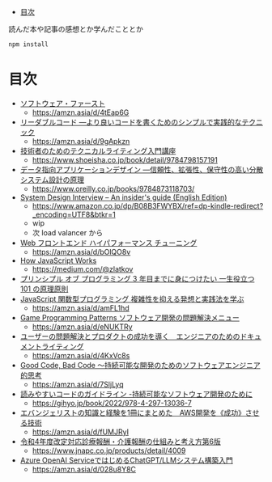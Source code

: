 <!-- START doctoc generated TOC please keep comment here to allow auto update -->
<!-- DON'T EDIT THIS SECTION, INSTEAD RE-RUN doctoc TO UPDATE -->

- [目次](#%E7%9B%AE%E6%AC%A1)

<!-- END doctoc generated TOC please keep comment here to allow auto update -->

読んだ本や記事の感想とか学んだこととか

```bash
npm install
```

# 目次

- [ソフトウェア・ファースト](./%E3%82%BD%E3%83%95%E3%83%88%E3%82%A6%E3%82%A7%E3%82%A2%E3%83%BB%E3%83%95%E3%82%A1%E3%83%BC%E3%82%B9%E3%83%88.md)
  - https://amzn.asia/d/4tEap6G
- [リーダブルコード ―より良いコードを書くためのシンプルで実践的なテクニック](./%E3%83%AA%E3%83%BC%E3%83%80%E3%83%96%E3%83%AB%E3%82%B3%E3%83%BC%E3%83%89.md)
  - https://amzn.asia/d/9gApkzn
- [技術者のためのテクニカルライティング入門講座](./%E6%8A%80%E8%A1%93%E8%80%85%E3%81%AE%E3%81%9F%E3%82%81%E3%81%AE%E3%83%86%E3%82%AF%E3%83%8B%E3%82%AB%E3%83%AB%E3%83%A9%E3%82%A4%E3%83%86%E3%82%A3%E3%83%B3%E3%82%B0%E5%85%A5%E9%96%80%E8%AC%9B%E5%BA%A7.md)
  - https://www.shoeisha.co.jp/book/detail/9784798157191
- [データ指向アプリケーションデザイン ―信頼性、拡張性、保守性の高い分散システム設計の原理](./%E3%83%87%E3%83%BC%E3%82%BF%E6%8C%87%E5%90%91%E3%82%A2%E3%83%97%E3%83%AA%E3%82%B1%E3%83%BC%E3%82%B7%E3%83%A7%E3%83%B3%E3%83%87%E3%82%B6%E3%82%A4%E3%83%B3.md)
  - https://www.oreilly.co.jp/books/9784873118703/
- [System Design Interview – An insider's guide (English Edition)](./SystemDesignInterview.md)
  - https://www.amazon.co.jp/dp/B08B3FWYBX/ref=dp-kindle-redirect?_encoding=UTF8&btkr=1
  - wip
  - 次 load valancer から
- [Web フロントエンド ハイパフォーマンス チューニング](./Web%E3%83%95%E3%83%AD%E3%83%B3%E3%83%88%E3%82%A8%E3%83%B3%E3%83%89%E3%83%8F%E3%82%A4%E3%83%91%E3%83%95%E3%82%A9%E3%83%BC%E3%83%9E%E3%83%B3%E3%82%B9%E3%83%81%E3%83%A5%E3%83%BC%E3%83%8B%E3%83%B3%E3%82%B0.md)
  - https://amzn.asia/d/bOlQO8v
- [How JavaScript Works](./HowJavaScriptWorks.md)
  - https://medium.com/@zlatkov
- [プリンシプル オブ プログラミング 3 年目までに身につけたい 一生役立つ 101 の原理原則](./%E3%83%97%E3%83%AA%E3%83%B3%E3%82%B7%E3%83%97%E3%83%AB%20%E3%82%AA%E3%83%96%20%E3%83%97%E3%83%AD%E3%82%B0%E3%83%A9%E3%83%9F%E3%83%B3%E3%82%B0%203%E5%B9%B4%E7%9B%AE%E3%81%BE%E3%81%A7%E3%81%AB%E8%BA%AB%E3%81%AB%E3%81%A4%E3%81%91%E3%81%9F%E3%81%84%20%E4%B8%80%E7%94%9F%E5%BD%B9%E7%AB%8B%E3%81%A4101%E3%81%AE%E5%8E%9F%E7%90%86%E5%8E%9F%E5%89%87.md)
- [JavaScript 関数型プログラミング 複雑性を抑える発想と実践法を学ぶ](./JavaScript%E9%96%A2%E6%95%B0%E5%9E%8B%E3%83%97%E3%83%AD%E3%82%B0%E3%83%A9%E3%83%9F%E3%83%B3%E3%82%B0%20%E8%A4%87%E9%9B%91%E6%80%A7%E3%82%92%E6%8A%91%E3%81%88%E3%82%8B%E7%99%BA%E6%83%B3%E3%81%A8%E5%AE%9F%E8%B7%B5%E6%B3%95%E3%82%92%E5%AD%A6%E3%81%B6.md)
  - https://amzn.asia/d/amFL1hd
- [Game Programming Patterns ソフトウェア開発の問題解決メニュー](./Game%20Programming%20Patterns%20%E3%82%BD%E3%83%95%E3%83%88%E3%82%A6%E3%82%A7%E3%82%A2%E9%96%8B%E7%99%BA%E3%81%AE%E5%95%8F%E9%A1%8C%E8%A7%A3%E6%B1%BA%E3%83%A1%E3%83%8B%E3%83%A5%E3%83%BC.md)
  - https://amzn.asia/d/eNUKTRy
- [ユーザーの問題解決とプロダクトの成功を導く　エンジニアのためのドキュメントライティング](./%E3%83%A6%E3%83%BC%E3%82%B6%E3%83%BC%E3%81%AE%E5%95%8F%E9%A1%8C%E8%A7%A3%E6%B1%BA%E3%81%A8%E3%83%97%E3%83%AD%E3%83%80%E3%82%AF%E3%83%88%E3%81%AE%E6%88%90%E5%8A%9F%E3%82%92%E5%B0%8E%E3%81%8F%E3%80%80%E3%82%A8%E3%83%B3%E3%82%B8%E3%83%8B%E3%82%A2%E3%81%AE%E3%81%9F%E3%82%81%E3%81%AE%E3%83%89%E3%82%AD%E3%83%A5%E3%83%A1%E3%83%B3%E3%83%88%E3%83%A9%E3%82%A4%E3%83%86%E3%82%A3%E3%83%B3%E3%82%B0.md)
  - https://amzn.asia/d/4KxVc8s
- [Good Code, Bad Code ～持続可能な開発のためのソフトウェアエンジニア的思考](./Good%20Code%2C%20Bad%20Code%20%EF%BD%9E%E6%8C%81%E7%B6%9A%E5%8F%AF%E8%83%BD%E3%81%AA%E9%96%8B%E7%99%BA%E3%81%AE%E3%81%9F%E3%82%81%E3%81%AE%E3%82%BD%E3%83%95%E3%83%88%E3%82%A6%E3%82%A7%E3%82%A2%E3%82%A8%E3%83%B3%E3%82%B8%E3%83%8B%E3%82%A2%E7%9A%84%E6%80%9D%E8%80%83.md)
  - https://amzn.asia/d/7SljLyq
- [読みやすいコードのガイドライン -持続可能なソフトウェア開発のために](./読みやすいコードのガイドライン%20-持続可能なソフトウェア開発のために.md)
  - https://gihyo.jp/book/2022/978-4-297-13036-7
- [エバンジェリストの知識と経験を1冊にまとめた　AWS開発を《成功》させる技術](./エバンジェリストの知識と経験を1冊にまとめた　AWS開発を《成功》させる技術.md)
  - https://amzn.asia/d/fUMJRyI
- [令和4年度改定対応診療報酬・介護報酬の仕組みと考え方第6版](./令和4年度改定対応診療報酬・介護報酬の仕組みと考え方第6版.md)
  - https://www.jnapc.co.jp/products/detail/4009
- [Azure OpenAI ServiceではじめるChatGPT/LLMシステム構築入門 ](./Azure%20OpenAI%20ServiceではじめるChatGPT%20LLMシステム構築入門%20.md)
  - https://amzn.asia/d/028u8Y8C
